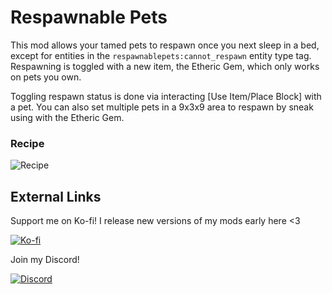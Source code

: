 # Respawnable Pets
This mod allows your tamed pets to respawn once you next sleep in a bed, except for entities in the `respawnablepets:cannot_respawn` entity type tag. Respawning is toggled with a new item, the Etheric Gem, which
only works on pets you own.

Toggling respawn status is done via interacting [Use Item/Place Block] with a pet. You can also set multiple pets in a
9x3x9 area to respawn by sneak using with the Etheric Gem.

### Recipe
![Recipe](https://i.imgur.com/295uERj.png)

## External Links
Support me on Ko-fi! I release new versions of my mods early here <3

[![Ko-fi](https://i.imgur.com/6pkJV6h.png)](https://ko-fi.com/moriyashiine)

Join my Discord!

[![Discord](https://i.imgur.com/72QzxP1.png)](https://discord.gg/Am6M8VQ)